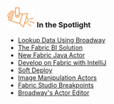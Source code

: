 ### ![](images/spotlight.png) In the Spotlight



<ul>
<li><a href="/community/spotlight/20220314_lookup_actor.md">Lookup Data Using Broadway</a></li>
<li><a href="/community/spotlight/20220221_fabric_bi.md">The Fabric BI Solution</a></li>
<li><a href="/community/spotlight/20210826_fabric_java_lib.md">New Fabric Java Actor</a></li>
<li><a href="/community/spotlight/20210822_fabric_intelliJ.md">Develop on Fabric with IntelliJ</a></li>
<li><a href="/community/spotlight/20210722_soft_deploy.md">Soft Deploy</a></li>
<li><a href="/community/spotlight/20210701_image_manipulation_actors.md">Image Manipulation Actors</a></li>
<li><a href="/community/spotlight/20210630_fabric_studio_breakpoints.md">Fabric Studio Breakpoints</a></li>
<li><a href="/community/spotlight/20210527_actor_editor.md">Broadway's Actor Editor</a></li>
</ul>


